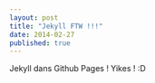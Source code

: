 ```yaml
---
layout: post
title: "Jekyll FTW !!!"
date: 2014-02-27
published: true
---
```


Jekyll dans Github Pages ! Yikes ! :D